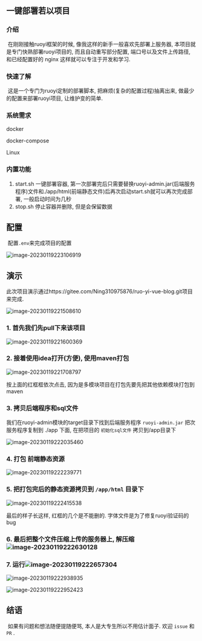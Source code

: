 ## 一键部署若以项目

### 介绍

​		在刚刚接触ruoyi框架的时候, 像我这样的新手一般喜欢先部署上服务器, 本项目就是专门快熟部署ruoyi项目的, 而且自动重写部分配置, 端口号以及文件上传路径, 和已经配置好的 nginx 这样就可以专注于开发和学习.

### 快速了解

​		这是一个专门为ruoyi定制的部署脚本, 把麻烦(复杂的配置过程)抽离出来, 做最少的配置来部署ruoyi项目, 让维护变的简单.

### 系统需求

docker

docker-compose

Linux

### 内置功能

1. start.sh 一键部署容器, 第一次部署完后只需要替换ruoyi-admin.jar(后端服务程序)文件和./app/html(前端静态文件)后再次启动start.sh就可以再次完成部署, 一般启动时间为几秒
2. stop.sh 停止容器并删除, 但是会保留数据



## 配置

​		配置`.env`来完成项目的配置

![image-20230119223106919](./assets/image-20230119223106919.png)



## 演示

​		此次项目演示通过https://gitee.com/Ning310975876/ruo-yi-vue-blog.git项目来完成.

![image-20230119221508610](./assets/image-20230119221508610.png)

### 1. 首先我们先pull下来该项目

![image-20230119221600369](./assets/image-20230119221600369.png)

### 2. 接着使用idea打开(方便), 使用maven打包

![image-20230119221708797](./assets/image-20230119221708797.png)

按上面的红框框依次点击, 因为是多模块项目在打包先要先把其他依赖模块打包到maven

### 3. 拷贝后端程序和sql文件

我们在ruoyi-admin模块的target目录下找到后端服务程序 `ruoyi-admin.jar` 把次服务程序复制到 ./app 下面, 在把项目的 `初始化sql文件` 拷贝到/app目录下

![image-20230119222035460](./assets/image-20230119222035460.png)

### 4. 打包 前端静态资源 

![image-20230119222239771](./assets/image-20230119222239771.png)

### 5. 把打包完后的静态资源拷贝到 `/app/html` 目录下

![image-20230119222415538](./assets/image-20230119222415538.png)

最后的样子长这样, 红框的几个是不能删的. 字体文件是为了修复ruoyi验证码的bug



### 6. 最后把整个文件压缩上传的服务器上, 解压缩![image-20230119222630128](./assets/image-20230119222630128.png)

### 7. 运行![image-20230119222657304](./assets/image-20230119222657304.png)

![image-20230119222938935](./assets/image-20230119222938935.png)

![image-20230119222952423](./assets/image-20230119222952423.png)

## 结语

​		如果有问题和想法随便提随便骂, 本人是大专生所以不用估计面子. 欢迎 `issue` 和 `PR` .
